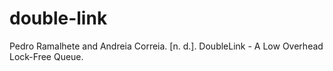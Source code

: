 # double-link
Pedro Ramalhete and Andreia Correia. [n. d.]. DoubleLink - A Low Overhead Lock-Free Queue.
